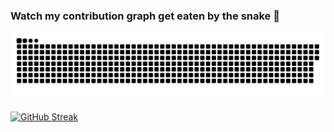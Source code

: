 ### Watch my contribution graph get eaten by the snake 🐍

![snake gif](https://github.com/lemuelgomez/lemuelgomez/blob/output/github-contribution-grid-snake.svg)


[![GitHub Streak](http://github-readme-streak-stats.herokuapp.com?user=lemuelgomez&theme=dark&hide_border=true&ring=34B4F1EB&background=343434&dates=36BEDD)](https://git.io/streak-stats)
